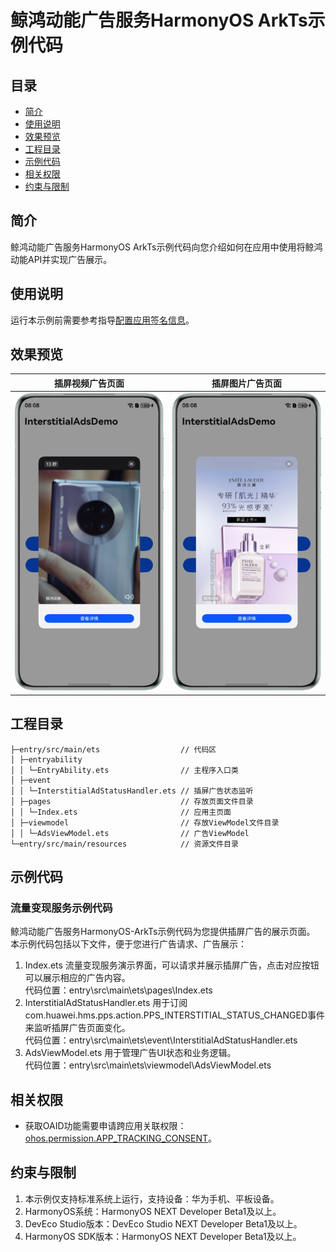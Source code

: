 # 鲸鸿动能广告服务HarmonyOS ArkTs示例代码

## 目录

- [简介](#简介)
- [使用说明](#使用说明)
- [效果预览](#效果预览)
- [工程目录](#工程目录)
- [示例代码](#示例代码)
- [相关权限](#相关权限)
- [约束与限制](#约束与限制)

## 简介

鲸鸿动能广告服务HarmonyOS ArkTs示例代码向您介绍如何在应用中使用将鲸鸿动能API并实现广告展示。

## 使用说明

运行本示例前需要参考指导[配置应用签名信息](https://developer.huawei.com/consumer/cn/doc/harmonyos-guides/application-dev-overview#section42841246144813)。

## 效果预览

| 插屏视频广告页面                                               | 插屏图片广告页面                                                  |
|--------------------------------------------------------|-----------------------------------------------------------|
| ![avatar](./screenshots/device/interstitial_video.png) | ![avatar](./screenshots/device/interstitial_pictures.png) |

## 工程目录

```
├─entry/src/main/ets                  // 代码区  
│ ├─entryability
│ │ └─EntryAbility.ets                // 主程序入口类
│ ├─event   
│ │ └─InterstitialAdStatusHandler.ets // 插屏广告状态监听
│ ├─pages                             // 存放页面文件目录                
│ │ └─Index.ets                       // 应用主页面
│ ├─viewmodel                         // 存放ViewModel文件目录
│ │ └─AdsViewModel.ets                // 广告ViewModel
└─entry/src/main/resources            // 资源文件目录
```

## 示例代码

### 流量变现服务示例代码

鲸鸿动能广告服务HarmonyOS-ArkTs示例代码为您提供插屏广告的展示页面。
本示例代码包括以下文件，便于您进行广告请求、广告展示：

1. Index.ets
   流量变现服务演示界面，可以请求并展示插屏广告，点击对应按钮可以展示相应的广告内容。
   <br>代码位置：entry\src\main\ets\pages\Index.ets</br>
2. InterstitialAdStatusHandler.ets
   用于订阅com.huawei.hms.pps.action.PPS_INTERSTITIAL_STATUS_CHANGED事件来监听插屏广告页面变化。
   <br>代码位置：entry\src\main\ets\event\InterstitialAdStatusHandler.ets</br>
3. AdsViewModel.ets
   用于管理广告UI状态和业务逻辑。
   <br>代码位置：entry\src\main\ets\viewmodel\AdsViewModel.ets</br>

## 相关权限

- 获取OAID功能需要申请跨应用关联权限：[ohos.permission.APP_TRACKING_CONSENT](https://developer.huawei.com/consumer/cn/doc/harmonyos-guides/permissions-for-all-user#ohospermissionapp_tracking_consent)。

## 约束与限制

1. 本示例仅支持标准系统上运行，支持设备：华为手机、平板设备。
2. HarmonyOS系统：HarmonyOS NEXT Developer Beta1及以上。
3. DevEco Studio版本：DevEco Studio NEXT Developer Beta1及以上。
4. HarmonyOS SDK版本：HarmonyOS NEXT Developer Beta1及以上。
